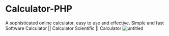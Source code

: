 # Calculator-PHP
A sophisticated online calculator, easy to use and effective. Simple and fast Software Calculator || Calculator Scientific ||  Calculator
![untitled](https://user-images.githubusercontent.com/37047258/46150623-9fa2aa00-c275-11e8-8031-006d5aa340a1.png)
